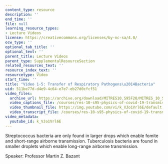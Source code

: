 ```yaml
---
content_type: resource
description: ''
end_time: ''
file: null
learning_resource_types:
- Lecture Videos
license: https://creativecommons.org/licenses/by-nc-sa/4.0/
ocw_type: ''
optional_tab_title: ''
optional_text: ''
parent_title: Lecture Videos
parent_type: SupplementalResourceSection
related_resources_text: ''
resource_index_text: ''
resourcetype: Video
start_time: ''
title: "Video 1-5: Transfer of Respiratory Pathogens\u2014Bacteria"
uid: 511be77d-d4e9-4c64-e7e7-eb27d0cfcf51
video_files:
  archive_url: https://archive.org/download/MITRES10.S95F20/MITRES_10_S95F20_0105_300k.mp4
  video_captions_file: /courses/res-10-s95-physics-of-covid-19-transmission-fall-2020/37c6417c8a7c542aba461e5a859b7a2c_k_VJo1Vrl6E.vtt
  video_thumbnail_file: https://img.youtube.com/vi/k_VJo1Vrl6E/default.jpg
  video_transcript_file: /courses/res-10-s95-physics-of-covid-19-transmission-fall-2020/6643a72f48eea2f70967dd3d7e0cff11_k_VJo1Vrl6E.pdf
video_metadata:
  youtube_id: k_VJo1Vrl6E
---
```


Streptococcus bacteria are only found in larger drops which enable fomite and short-range airborne transmission. Tuberculosis bacteria are found in smaller droplets which enable long-range airborne transmission.

Speaker: Professor Martin Z. Bazant

